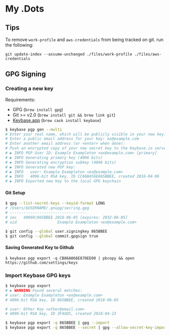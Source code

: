 # My .Dots

## Tips

To remove `work-profile` and `aws-credentials` from being tracked on git. run the following:

```shell
git update-index --assume-unchanged ./files/work-profile ./files/aws-credentials
```


## GPG Signing

### Creating a new key
 
Requirements:
  - GPG (`brew install gpg`)
  - Git >= v2.0 (`brew install git && brew link git`)
  - [Keybase.app](https://keybase.io/) (`brew cask install keybase`)

```sh
$ keybase pgp gen --multi
# Enter your real name, which will be publicly visible in your new key: Example Exampleton
# Enter a public email address for your key: ex@example.com
# Enter another email address (or <enter> when done):
# Push an encrypted copy of your new secret key to the Keybase.io server? [Y/n] Y
# ▶ INFO PGP User ID: Example Exampleton <ex@example.com> [primary]
# ▶ INFO Generating primary key (4096 bits)
# ▶ INFO Generating encryption subkey (4096 bits)
# ▶ INFO Generated new PGP key:
# ▶ INFO   user: Example Exampleton <ex@example.com>
# ▶ INFO   4096-bit RSA key, ID CC66B456E865BBEE, created 2016-04-06
# ▶ INFO Exported new key to the local GPG keychain
```

#### Git Setup

```sh
$ gpg --list-secret-keys --keyid-format LONG
# /Users/$USERNAME/.gnupg/secring.gpg
# ----------------------------------
# sec   4096R/865BBEE 2018-06-05 [expires: 2032-06-05]
# uid                  Example Exampleton <ex@example.com>

$ git config --global user.signingkey 865BBEE
$ git config --global commit.gpgsign true
```

#### Saving Generated Key to Github
```
$ keybase pgp export -q CB86A866E870EE00 | pbcopy && open https://github.com/settings/keys
```

### Import Keybase GPG keys

```sh
$ keybase pgp export
# ▶ WARNING Found several matches:
# user: Example Exampleton <ex@example.com>
# 4096-bit RSA key, ID 865BBEE, created 2018-06-05

# user: Other Key <other@email.com>
# 4096-bit RSA key, ID 3F4GD5, created 2018-04-23

$ keybase pgp export -q 865BBEE | gpg --import
$ keybase pgp export -q 865BBEE --secret | gpg --allow-secret-key-import --import
```
